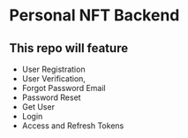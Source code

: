 # Personal NFT Backend

## This repo will feature

- User Registration
- User Verification,
- Forgot Password Email
- Password Reset
- Get User
- Login
- Access and Refresh Tokens
